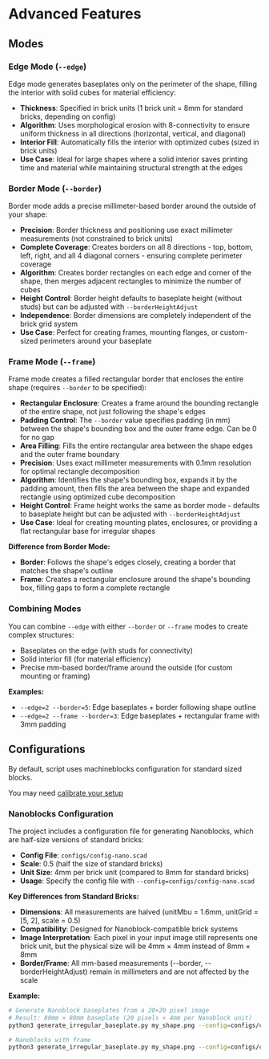 # Advanced Features

## Modes

### Edge Mode (`--edge`)

Edge mode generates baseplates only on the perimeter of the shape, filling the interior with solid cubes for material efficiency:

- **Thickness**: Specified in brick units (1 brick unit = 8mm for standard bricks, depending on config)
- **Algorithm**: Uses morphological erosion with 8-connectivity to ensure uniform thickness in all directions (horizontal, vertical, and diagonal)
- **Interior Fill**: Automatically fills the interior with optimized cubes (sized in brick units)
- **Use Case**: Ideal for large shapes where a solid interior saves printing time and material while maintaining structural strength at the edges

### Border Mode (`--border`)

Border mode adds a precise millimeter-based border around the outside of your shape:

- **Precision**: Border thickness and positioning use exact millimeter measurements (not constrained to brick units)
- **Complete Coverage**: Creates borders on all 8 directions - top, bottom, left, right, and all 4 diagonal corners - ensuring complete perimeter coverage
- **Algorithm**: Creates border rectangles on each edge and corner of the shape, then merges adjacent rectangles to minimize the number of cubes
- **Height Control**: Border height defaults to baseplate height (without studs) but can be adjusted with `--borderHeightAdjust`
- **Independence**: Border dimensions are completely independent of the brick grid system
- **Use Case**: Perfect for creating frames, mounting flanges, or custom-sized perimeters around your baseplate

### Frame Mode (`--frame`)

Frame mode creates a filled rectangular border that encloses the entire shape (requires `--border` to be specified):

- **Rectangular Enclosure**: Creates a frame around the bounding rectangle of the entire shape, not just following the shape's edges
- **Padding Control**: The `--border` value specifies padding (in mm) between the shape's bounding box and the outer frame edge. Can be 0 for no gap
- **Area Filling**: Fills the entire rectangular area between the shape edges and the outer frame boundary
- **Precision**: Uses exact millimeter measurements with 0.1mm resolution for optimal rectangle decomposition
- **Algorithm**: Identifies the shape's bounding box, expands it by the padding amount, then fills the area between the shape and expanded rectangle using optimized cube decomposition
- **Height Control**: Frame height works the same as border mode - defaults to baseplate height but can be adjusted with `--borderHeightAdjust`
- **Use Case**: Ideal for creating mounting plates, enclosures, or providing a flat rectangular base for irregular shapes

**Difference from Border Mode:**
- **Border**: Follows the shape's edges closely, creating a border that matches the shape's outline
- **Frame**: Creates a rectangular enclosure around the shape's bounding box, filling gaps to form a complete rectangle

### Combining Modes

You can combine `--edge` with either `--border` or `--frame` modes to create complex structures:
- Baseplates on the edge (with studs for connectivity)
- Solid interior fill (for material efficiency)
- Precise mm-based border/frame around the outside (for custom mounting or framing)

**Examples:**
- `--edge=2 --border=5`: Edge baseplates + border following shape outline
- `--edge=2 --frame --border=3`: Edge baseplates + rectangular frame with 3mm padding

## Configurations

By default, script uses machineblocks configuration for standard sized blocks.

You may need [calibrate your setup](https://machineblocks.com/docs/calibration)

### Nanoblocks Configuration

The project includes a configuration file for generating Nanoblocks, which are half-size versions of standard bricks:

- **Config File**: `configs/config-nano.scad`
- **Scale**: 0.5 (half the size of standard bricks)
- **Unit Size**: 4mm per brick unit (compared to 8mm for standard bricks)
- **Usage**: Specify the config file with `--config=configs/config-nano.scad`

**Key Differences from Standard Bricks:**
- **Dimensions**: All measurements are halved (unitMbu = 1.6mm, unitGrid = [5, 2], scale = 0.5)
- **Compatibility**: Designed for Nanoblock-compatible brick systems
- **Image Interpretation**: Each pixel in your input image still represents one brick unit, but the physical size will be 4mm × 4mm instead of 8mm × 8mm
- **Border/Frame**: All mm-based measurements (--border, --borderHeightAdjust) remain in millimeters and are not affected by the scale

**Example:**
```bash
# Generate Nanoblock baseplates from a 20×20 pixel image
# Result: 80mm × 80mm baseplate (20 pixels × 4mm per Nanoblock unit)
python3 generate_irregular_baseplate.py my_shape.png --config=configs/config-nano.scad

# Nanoblocks with frame
python3 generate_irregular_baseplate.py my_shape.png --config=configs/config-nano.scad --frame --border=2
```
